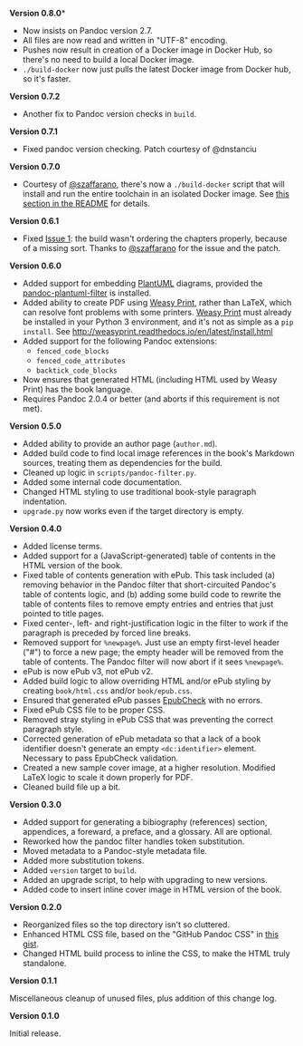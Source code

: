 **Version 0.8.0***

- Now insists on Pandoc version 2.7.
- All files are now read and written in "UTF-8" encoding.
- Pushes now result in creation of a Docker image in Docker Hub, so there's
  no need to build a local Docker image.
- `./build-docker` now just pulls the latest Docker image from Docker hub,
  so it's faster.

**Version 0.7.2**

* Another fix to Pandoc version checks in `build`.

**Version 0.7.1**

* Fixed pandoc version checking. Patch courtesy of @dnstanciu

**Version 0.7.0**

* Courtesy of [@szaffarano](https://github.com/szaffarano), there's now a
  `./build-docker` script that will install and run the entire toolchain in
  an isolated Docker image. See
  [this section in the README](https://github.com/bmc/ebook-template#can-i-use-docker-why-yes)
  for details.

**Version 0.6.1**

* Fixed [Issue 1](https://github.com/bmc/ebook-template/issues/1):
  the build wasn't ordering the chapters properly, because of a missing
  sort. Thanks to [@szaffarano](https://github.com/szaffarano) for the
  issue and the patch.

**Version 0.6.0**

* Added support for embedding [PlantUML](http://plantuml.com/) diagrams, 
  provided the [pandoc-plantuml-filter](https://github.com/kbonne/pandoc-plantuml-filter)
  is installed.
* Added ability to create PDF using [Weasy Print][], rather than LaTeX, which
  can resolve font problems with some printers. [Weasy Print][] must already be
  installed in your Python 3 environment, and it's not as simple as a
  `pip install`. See <http://weasyprint.readthedocs.io/en/latest/install.html>
* Added support for the following Pandoc extensions:
    - `fenced_code_blocks`
    - `fenced_code_attributes`
    - `backtick_code_blocks`
* Now ensures that generated HTML (including HTML used by Weasy Print) has the
  book language.
* Requires Pandoc 2.0.4 or better (and aborts if this requirement is not met).
  
[Weasy Print]: http://weasyprint.org/

**Version 0.5.0**

* Added ability to provide an author page (`author.md`).
* Added build code to find local image references in the book's Markdown
  sources, treating them as dependencies for the build.
* Cleaned up logic in `scripts/pandoc-filter.py`.
* Added some internal code documentation.
* Changed HTML styling to use traditional book-style paragraph indentation.
* `upgrade.py` now works even if the target directory is empty.

**Version 0.4.0**

* Added license terms.
* Added support for a (JavaScript-generated) table of contents in the HTML
  version of the book.
* Fixed table of contents generation with ePub. This task included (a)
  removing behavior in the Pandoc filter that short-circuited Pandoc's table
  of contents logic, and (b) adding some build code to rewrite the table of
  contents files to remove empty entries and entries that just pointed to
  title pages.
* Fixed center-, left- and right-justification logic in the filter to work if
  the paragraph is preceded by forced line breaks.
* Removed support for `%newpage%`. Just use an empty first-level header ("#")
  to force a new page; the empty header will be removed from the table of
  contents. The Pandoc filter will now abort if it sees `%newpage%`.
* ePub is now ePub v3, not ePub v2.
* Added build logic to allow overriding HTML and/or ePub styling by creating
  `book/html.css` and/or `book/epub.css`.
* Ensured that generated ePub passes
  [EpubCheck](https://github.com/IDPF/epubcheck) with no errors.
* Fixed ePub CSS file to be proper CSS.
* Removed stray styling in ePub CSS that was preventing the correct paragraph
  style.
* Corrected generation of ePub metadata so that a lack of a book identifier
  doesn't generate an empty `<dc:identifier>` element. Necessary to pass
  EpubCheck validation.
* Created a new sample cover image, at a higher resolution. Modified LaTeX
  logic to scale it down properly for PDF.
* Cleaned build file up a bit.

**Version 0.3.0**

* Added support for generating a bibiography (references) section, appendices,
  a foreward, a preface, and a glossary. All are optional.
* Reworked how the pandoc filter handles token substitution.
* Moved metadata to a Pandoc-style metadata file.
* Added more substitution tokens.
* Added `version` target to `build`.
* Added an upgrade script, to help with upgrading to new versions.
* Added code to insert inline cover image in HTML version of the book.

**Version 0.2.0**

* Reorganized files so the top directory isn't so cluttered.
* Enhanced HTML CSS file, based on the "GitHub Pandoc CSS" in
  [this gist](https://gist.github.com/Dashed/6714393).
* Changed HTML build process to inline the CSS, to make the HTML truly
  standalone.

**Version 0.1.1**

Miscellaneous cleanup of unused files, plus addition of this change log.

**Version 0.1.0**

Initial release.

